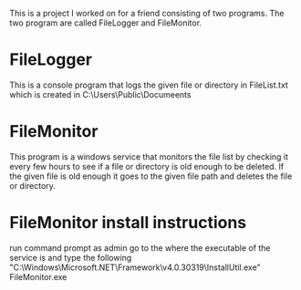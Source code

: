 
This is a project I worked on for a friend consisting of two programs.
The two program are called FileLogger and FileMonitor. 

# FileLogger 

This is a console program that logs the given file or directory in FileList.txt which is created in C:\Users\Public\Documeents

# FileMonitor

This program is a windows service that monitors the file list by checking it every few hours to see if a file or directory is old enough to be deleted. 
If the given file is old enough it goes to the given file path and deletes the file or directory.

# FileMonitor install instructions

run command prompt as admin go to the where the executable of the service is and type the following "C:\Windows\Microsoft.NET\Framework\v4.0.30319\InstallUtil.exe" FileMonitor.exe

